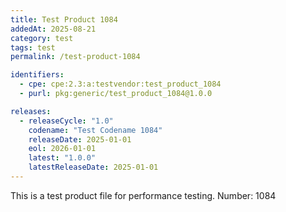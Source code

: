 ```yaml
---
title: Test Product 1084
addedAt: 2025-08-21
category: test
tags: test
permalink: /test-product-1084

identifiers:
  - cpe: cpe:2.3:a:testvendor:test_product_1084
  - purl: pkg:generic/test_product_1084@1.0.0

releases:
  - releaseCycle: "1.0"
    codename: "Test Codename 1084"
    releaseDate: 2025-01-01
    eol: 2026-01-01
    latest: "1.0.0"
    latestReleaseDate: 2025-01-01
---
```


This is a test product file for performance testing. Number: 1084
